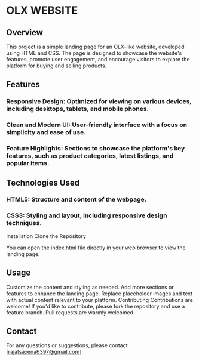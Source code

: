 # OLX WEBSITE

## Overview
This project is a simple landing page for an OLX-like website, developed using HTML and CSS. The page is designed to showcase the website's features, promote user engagement, and encourage visitors to explore the platform for buying and selling products.

## Features
### Responsive Design: Optimized for viewing on various devices, including desktops, tablets, and mobile phones.
### Clean and Modern UI: User-friendly interface with a focus on simplicity and ease of use.
### Feature Highlights: Sections to showcase the platform's key features, such as product categories, latest listings, and popular items.

## Technologies Used
### HTML5: Structure and content of the webpage.
### CSS3: Styling and layout, including responsive design techniques.
Installation
Clone the Repository

You can open the index.html file directly in your web browser to view the landing page.

## Usage
Customize the content and styling as needed.
Add more sections or features to enhance the landing page.
Replace placeholder images and text with actual content relevant to your platform.
Contributing
Contributions are welcome! If you'd like to contribute, please fork the repository and use a feature branch. Pull requests are warmly welcomed.


## Contact
For any questions or suggestions, please contact [rajatsaxena6397@gmail.com].
